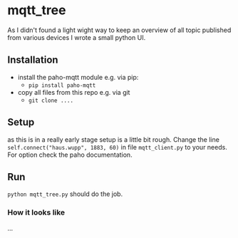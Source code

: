 # mqtt_tree

As I didn't found a light wight way to keep an overview of all topic published from various devices I wrote a small python UI.

## Installation
* install the paho-mqtt module e.g. via pip:
  * `pip install paho-mqtt`
* copy all files from this repo e.g. via git
  * `git clone ....`

## Setup
as this is in a really early stage setup is a little bit rough.
Change the line `self.connect("haus.wupp", 1883, 60)` in file `mqtt_client.py` to your needs. For option check the paho documentation.

## Run
`python mqtt_tree.py` should do the job.

### How it looks like
...
